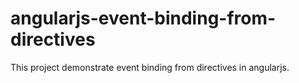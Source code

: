 # angularjs-event-binding-from-directives

This project demonstrate event binding from directives in angularjs.	